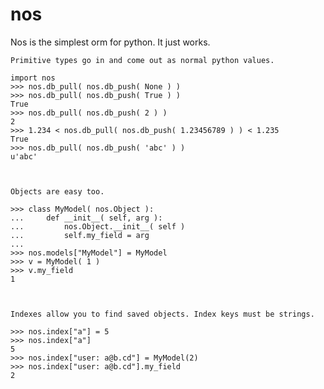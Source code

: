 nos
========

Nos is the simplest orm for python. It just works.


    Primitive types go in and come out as normal python values.

    import nos
    >>> nos.db_pull( nos.db_push( None ) )
    >>> nos.db_pull( nos.db_push( True ) )
    True
    >>> nos.db_pull( nos.db_push( 2 ) )
    2
    >>> 1.234 < nos.db_pull( nos.db_push( 1.23456789 ) ) < 1.235
    True
    >>> nos.db_pull( nos.db_push( 'abc' ) )
    u'abc'
    


    Objects are easy too.

    >>> class MyModel( nos.Object ):
    ...     def __init__( self, arg ):
    ...         nos.Object.__init__( self )
    ...         self.my_field = arg
    ...
    >>> nos.models["MyModel"] = MyModel
    >>> v = MyModel( 1 )
    >>> v.my_field
    1



    Indexes allow you to find saved objects. Index keys must be strings.

    >>> nos.index["a"] = 5
    >>> nos.index["a"]
    5
    >>> nos.index["user: a@b.cd"] = MyModel(2)
    >>> nos.index["user: a@b.cd"].my_field
    2
